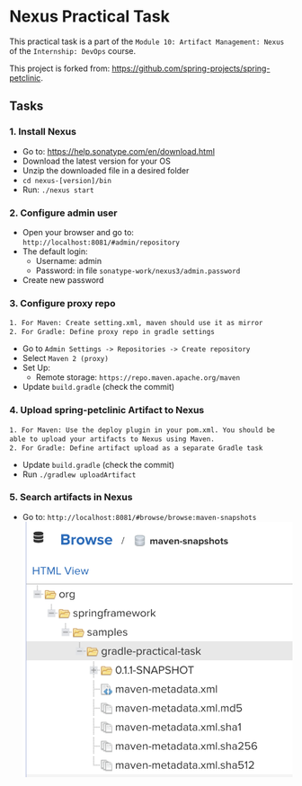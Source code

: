 # Nexus Practical Task

This practical task is a part of the `Module 10: Artifact Management: Nexus` of the `Internship: DevOps` course.

This project is forked from: https://github.com/spring-projects/spring-petclinic. 

## Tasks

### 1. Install Nexus
* Go to: https://help.sonatype.com/en/download.html
* Download the latest version for your OS
* Unzip the downloaded file in a desired folder
* `cd nexus-[version]/bin`
* Run: `./nexus start`

### 2. Configure admin user
* Open your browser and go to: `http://localhost:8081/#admin/repository`
* The default login:
  * Username: admin
  * Password: in file `sonatype-work/nexus3/admin.password`
* Create new password

### 3. Configure proxy repo
    1. For Maven: Create setting.xml, maven should use it as mirror
    2. For Gradle: Define proxy repo in gradle settings
* Go to `Admin Settings -> Repositories -> Create repository`
* Select `Maven 2 (proxy)`
* Set Up:
  * Remote storage: `https://repo.maven.apache.org/maven`
* Update `build.gradle` (check the commit)

### 4. Upload spring-petclinic Artifact to Nexus
    1. For Maven: Use the deploy plugin in your pom.xml. You should be able to upload your artifacts to Nexus using Maven.
    2. For Gradle: Define artifact upload as a separate Gradle task
* Update `build.gradle` (check the commit)
* Run `./gradlew uploadArtifact`

### 5. Search artifacts in Nexus
* Go to: `http://localhost:8081/#browse/browse:maven-snapshots`
![Screenshot](./1.png)